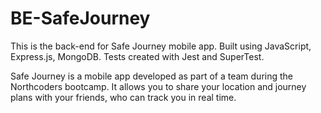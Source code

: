 # BE-SafeJourney

This is the back-end for Safe Journey mobile app. Built using JavaScript, Express.js, MongoDB. Tests created with Jest and SuperTest.

Safe Journey is a mobile app developed as part of a team during the Northcoders bootcamp. It allows you to share your location and journey plans with your friends, who can track you in real time. 
